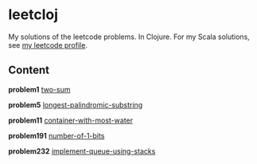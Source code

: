# leetcloj

My solutions of the leetcode problems. In Clojure. For my Scala solutions, see [my leetcode profile](https://leetcode.com/EvgenyNr/).

## Content

**problem1** [two-sum](https://leetcode.com/problems/two-sum/)

**problem5** [longest-palindromic-substring](https://leetcode.com/problems/longest-palindromic-substring/)

**problem11** [container-with-most-water](https://leetcode.com/problems/container-with-most-water/description/)

**problem191** [number-of-1-bits](https://leetcode.com/problems/number-of-1-bits/)

**problem232** [implement-queue-using-stacks](https://leetcode.com/problems/implement-queue-using-stacks/)
